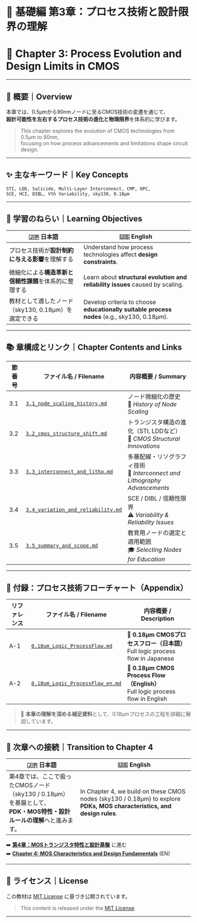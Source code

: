 # 📘 基礎編 第3章：プロセス技術と設計限界の理解  
# 📘 Chapter 3: Process Evolution and Design Limits in CMOS

---

## 🧭 概要｜Overview

本章では、0.5µmから90nmノードに至るCMOS技術の変遷を通じて、  
**設計可能性を左右するプロセス技術の進化と物理限界**を体系的に学びます。

> This chapter explores the evolution of CMOS technologies from 0.5µm to 90nm,  
> focusing on how process advancements and limitations shape circuit design.

---

## ✨ 主なキーワード｜Key Concepts

```
STI, LDD, Salicide, Multi-Layer Interconnect, CMP, OPC, 
SCE, HCI, DIBL, Vth Variability, sky130, 0.18µm
```

---

## 🎯 学習のねらい｜Learning Objectives

| 🇯🇵 日本語                                                                                     | 🇺🇸 English                                                                                      |
|----------------------------------------------------------------------------------------------|-----------------------------------------------------------------------------------------------|
| プロセス技術が**設計制約に与える影響**を理解する                                               | Understand how process technologies affect **design constraints**.                           |
| 微細化による**構造革新と信頼性課題**を体系的に整理する                                        | Learn about **structural evolution and reliability issues** caused by scaling.               |
| 教材として適したノード（sky130, 0.18µm）を選定できる                                          | Develop criteria to choose **educationally suitable process nodes** (e.g., sky130, 0.18µm). |

---

## 📚 章構成とリンク｜Chapter Contents and Links

| 節番号 | ファイル名 / Filename                                               | 内容概要 / Summary                                                                 |
|--------|----------------------------------------------------------------------|-------------------------------------------------------------------------------------|
| 3.1    | [`3.1_node_scaling_history.md`](./3.1_node_scaling_history.md)       | ノード微細化の歴史<br>📏 *History of Node Scaling*                                 |
| 3.2    | [`3.2_cmos_structure_shift.md`](./3.2_cmos_structure_shift.md)       | トランジスタ構造の進化（STI, LDDなど）<br>🔬 *CMOS Structural Innovations*         |
| 3.3    | [`3.3_interconnect_and_litho.md`](./3.3_interconnect_and_litho.md)   | 多層配線・リソグラフィ技術<br>🧵 *Interconnect and Lithography Advancements*       |
| 3.4    | [`3.4_variation_and_reliability.md`](./3.4_variation_and_reliability.md) | SCE / DIBL / 信頼性限界<br>⚠️ *Variability & Reliability Issues*             |
| 3.5    | [`3.5_summary_and_scope.md`](./3.5_summary_and_scope.md)             | 教育用ノードの選定と適用範囲<br>🎓 *Selecting Nodes for Education*               |

---

## 📎 付録：プロセス技術フローチャート（Appendix）

| リファレンス | ファイル名 / Filename                                               | 内容概要 / Description |
|--------------|----------------------------------------------------------------------|-------------------------|
| A-1          | [`0.18um_Logic_ProcessFlow.md`](./0.18um_Logic_ProcessFlow.md)       | 🧪 **0.18µm CMOSプロセスフロー（日本語）**<br>Full logic process flow in Japanese |
| A-2          | [`0.18um_Logic_ProcessFlow_en.md`](./0.18um_Logic_ProcessFlow_en.md) | 🧪 **0.18µm CMOS Process Flow（English）**<br>Full logic process flow in English  |

> 📌 **本章の理解を深める補足資料**として、0.18µmプロセスの工程を詳細に解説しています。

---

## 🔄 次章への接続｜Transition to Chapter 4

| 🇯🇵 日本語                                                                                             | 🇺🇸 English                                                                                          |
|--------------------------------------------------------------------------------------------------------|------------------------------------------------------------------------------------------------------|
| 第4章では、ここで扱ったCMOSノード（sky130 / 0.18µm）を基盤として、<br>**PDK・MOS特性・設計ルールの理解**へと進みます。 | In Chapter 4, we build on these CMOS nodes (sky130 / 0.18µm) to explore **PDKs, MOS characteristics, and design rules**. |

➡️ [**第4章：MOSトランジスタ特性と設計基盤**](../chapter4_mos_basics/README.md) に進む  
➡️ [**Chapter 4: MOS Characteristics and Design Fundamentals**](../chapter4_mos_basics/README.md) (EN)

---

## 📝 ライセンス｜License

この教材は [MIT License](../LICENSE) に基づき公開されています。  
> This content is released under the [MIT License](../LICENSE).

---
